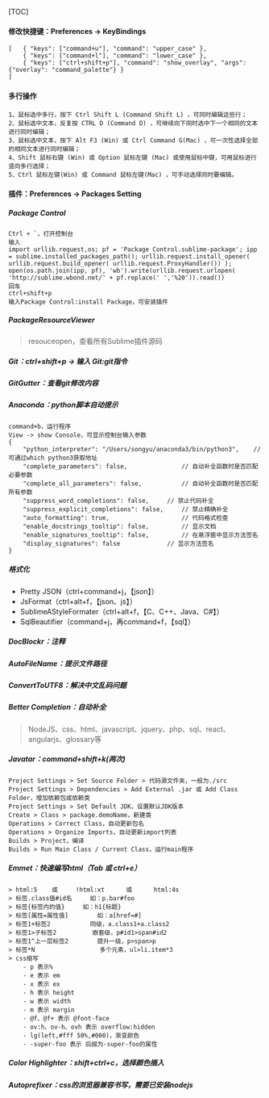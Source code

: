 [TOC]

#### 修改快捷键：Preferences -> KeyBindings

```
[   { "keys": ["command+u"], "command": "upper_case" },
    { "keys": ["command+l"], "command": "lower_case" },
    { "keys": ["ctrl+shift+p"], "command": "show_overlay", "args": {"overlay": "command_palette"} }
]
```

#### 多行操作

```
1、鼠标选中多行，按下 Ctrl Shift L (Command Shift L) ，可同时编辑这些行； 
2、鼠标选中文本，反复按 CTRL D (Command D) ，可继续向下同时选中下一个相同的文本进行同时编辑； 
3、鼠标选中文本，按下 Alt F3 (Win) 或 Ctrl Command G(Mac) ，可一次性选择全部的相同文本进行同时编辑；
4、Shift 鼠标右键 (Win) 或 Option 鼠标左键 (Mac) 或使用鼠标中键，可用鼠标进行竖向多行选择； 
5、Ctrl 鼠标左键(Win) 或 Command 鼠标左键(Mac) ，可手动选择同时要编辑。
```

#### 插件：Preferences -> Packages Setting

##### Package Control

```
Ctrl + `，打开控制台
输入 
import urllib.request,os; pf = 'Package Control.sublime-package'; ipp = sublime.installed_packages_path(); urllib.request.install_opener( urllib.request.build_opener( urllib.request.ProxyHandler()) ); open(os.path.join(ipp, pf), 'wb').write(urllib.request.urlopen( 'http://sublime.wbond.net/' + pf.replace(' ','%20')).read())
回车
ctrl+shift+p
输入Package Control:install Package，可安装插件
```

##### PackageResourceViewer
> resouceopen，查看所有Sublime插件源码


##### Git：ctrl+shift+p -> 输入 Git:git指令
##### GitGutter：查看git修改内容
##### Anaconda：python脚本自动提示

```
command+b，运行程序
View -> show Console，可显示控制台输入参数
{
    "python_interpreter": "/Users/songyu/anaconda3/bin/python3",  	// 可通过which python3获取地址
    "complete_parameters": false,				// 自动补全函数时是否匹配必要参数
    "complete_all_parameters": false,			// 自动补全函数时是否匹配所有参数
    "suppress_word_completions": false,		// 禁止代码补全
    "suppress_explicit_completions": false,		// 禁止精确补全
    "auto_formatting": true,					// 代码格式检查
    "enable_docstrings_tooltip": false,			// 显示文档
    "enable_signatures_tooltip": false,			// 在悬浮窗中显示方法签名
    "display_signatures": false				// 显示方法签名
}
```

##### 格式化
 - Pretty JSON（ctrl+command+j，【json】）
 - JsFormat（ctrl+alt+f，【json、js】）
 - SublimeAStyleFormater（ctrl+alt+f，【C、C++、Java、C#】）
 - SqlBeautifier（command+j，再command+f，【sql】）

##### DocBlockr：注释
##### AutoFileName：提示文件路径
##### ConvertToUTF8：解决中文乱码问题
##### Better Completion：自动补全
> NodeJS、css、html、javascript、jquery、php、sql、react、angularjs、glossary等
##### Javatar：command+shift+k(两次)

```
Project Settings > Set Source Folder > 代码源文件夹，一般为./src
Project Settings > Dependencies > Add External .jar 或 Add Class Folder，增加依赖包或依赖类
Project Settings > Set Default JDK，设置默认JDK版本
Create > Class > package.demoName，新建类
Operations > Correct Class，自动更新包名
Operations > Organize Imports，自动更新import列表
Builds > Project，编译
Builds > Run Main Class / Current Class，运行main程序
```

##### Emmet：快速编写html（Tab 或 ctrl+e）

```
> html:5    或     !html:xt	    或      html:4s
> 标签.class值#id名		如：p.bar#foo
> 标签{标签内的值}		如：h1{标题}
> 标签[属性=属性值]	    如：a[href=#]
> 标签1+标签2			同级，a.class1+a.class2
> 标签1>子标签2		    嵌套级，p#id1>span#id2
> 标签1^上一层标签2	    提升一级，p>span>p
> 标签*N				    多个元素，ul>li.item*3
> css缩写
    - p 表示%
    - e 表示 em
    - x 表示 ex
    - h 表示 height
    - w 表示 width
    - m 表示 margin
    - @f、@f+ 表示 @font-face
    - ov:h、ov-h、ovh 表示 overflow:hidden
    - lg(left,#fff 50%,#000)，渐变颜色
    - -super-foo 表示 后缀为-super-foo的属性
```

##### Color Highlighter：shift+ctrl+c，选择颜色插入

##### Autoprefixer：css的浏览器兼容书写，需要已安装nodejs